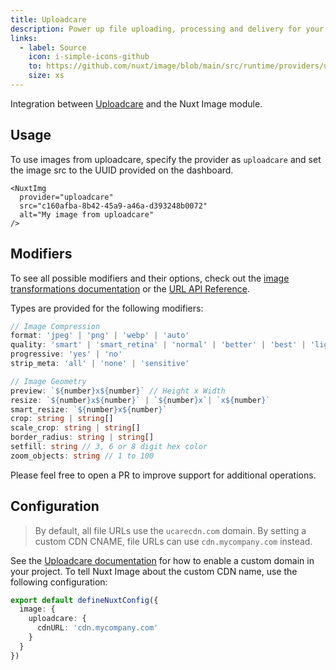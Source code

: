 ```yaml
---
title: Uploadcare
description: Power up file uploading, processing and delivery for your app in one sitting.
links:
  - label: Source
    icon: i-simple-icons-github
    to: https://github.com/nuxt/image/blob/main/src/runtime/providers/uploadcare.ts
    size: xs
---
```


Integration between [Uploadcare](https://uploadcare.com) and the Nuxt Image module.

## Usage
To use images from uploadcare, specify the provider as `uploadcare` and set the image src to the UUID provided on the dashboard.

```vue [page.vue]
<NuxtImg
  provider="uploadcare"
  src="c160afba-8b42-45a9-a46a-d393248b0072"
  alt="My image from uploadcare"
/>
```

## Modifiers
To see all possible modifiers and their options, check out the [image transformations documentation](https://uploadcare.com/docs/transformations/image) or the [URL API Reference](https://uploadcare.com/api-refs/url-api).

Types are provided for the following modifiers:
```ts [src/types/module.ts]
// Image Compression
format: 'jpeg' | 'png' | 'webp' | 'auto'
quality: 'smart' | 'smart_retina' | 'normal' | 'better' | 'best' | 'lighter' | 'lightest'
progressive: 'yes' | 'no'
strip_meta: 'all' | 'none' | 'sensitive'

// Image Geometry
preview: `${number}x${number}` // Height x Width
resize: `${number}x${number}` | `${number}x`| `x${number}` 
smart_resize: `${number}x${number}`
crop: string | string[]
scale_crop: string | string[]
border_radius: string | string[]
setfill: string // 3, 6 or 8 digit hex color
zoom_objects: string // 1 to 100
```

Please feel free to open a PR to improve support for additional operations.

## Configuration

> By default, all file URLs use the `ucarecdn.com` domain. By setting a custom CDN CNAME, file URLs can use `cdn.mycompany.com` instead.

See the [Uploadcare documentation](https://uploadcare.com/docs/delivery/cdn/#custom-cdn-cname) for how to enable a custom domain in your project. To tell Nuxt Image about the custom CDN name, use the following configuration:

```ts [nuxt.config.ts]
export default defineNuxtConfig({
  image: {
    uploadcare: {
      cdnURL: 'cdn.mycompany.com'
    }
  }
})
```
